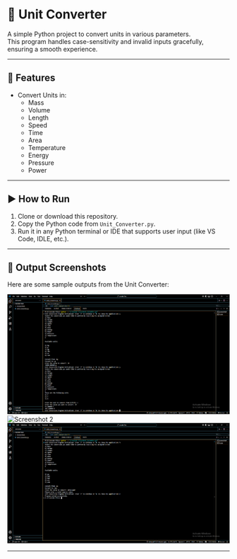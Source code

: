 # 🔁 Unit Converter 

A simple Python project to convert units in various parameters.  
This program handles case-sensitivity and invalid inputs gracefully, ensuring a smooth experience.

---

## 🚀 Features

- Convert Units in:
  - Mass
  - Volume
  - Length
  - Speed
  - Time
  - Area
  - Temperature
  - Energy
  - Pressure
  - Power

---

## ▶️ How to Run

1. Clone or download this repository.
2. Copy the Python code from `Unit_Converter.py`.
3. Run it in any Python terminal or IDE that supports user input (like VS Code, IDLE, etc.).

---

## 📸 Output Screenshots

Here are some sample outputs from the Unit Converter:

![Screenshot 1](Screenshots/Screenshot%202025-07-08%20210811.png)  
![Screenshot 2](Screenshots/Screenshot%202025-07-08%2021102.png)  
![Screenshot 3](Screenshots/Screenshot%202025-07-08%20211101.png)

---


